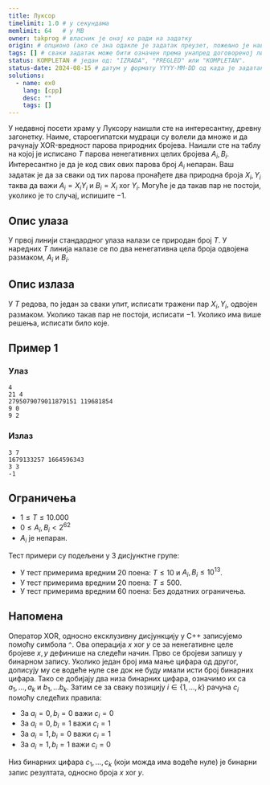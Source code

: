 ```yaml
---
title: Луксор
timelimit: 1.0 # у секундама
memlimit: 64   # y MB
owner: takprog # власник је онај ко ради на задатку
origin: # опционо (ако се зна одакле је задатак преузет, пожељно је навести извор)
tags: [] # сваки задатак може бити означен према унапред договореној листи ознака
status: KOMPLETAN # један од: "IZRADA", "PREGLED" или "KOMPLETAN".
status-date: 2024-08-15 # датум у формату YYYY-MM-DD од када је задатак у наведеном статусу
solutions:
  - name: ex0
    lang: [cpp]
    desc: ""
    tags: []
---
```


У недавној посети храму у Луксору наишли сте на интересантну, древну загонетку. Наиме, староегипатски мудраци су волели да множе и да рачунају XOR-вредност парова природних бројева. Наишли сте на таблу на којој је исписано $T$ парова ненегативних целих бројева $A_i, B_i$. Интересантно је да је код свих ових парова број $A_i$ непаран. Ваш задатак је да за сваки од тих парова пронађете два природна броја $X_i, Y_i$ таква да важи $A_i = X_iY_i$ и $B_i = X_i \text{ xor } Y_i$. Могуће је да такав пар не постоји, уколико је то случај, испишите $-1$.

## Опис улаза

У првој линији стандардног улаза налази се природан број $T$. У наредних $T$ линија налазе се по два ненегативна цела броја одвојена размаком, $A_i$ и $B_i$.

## Опис излаза

У $T$ редова, по један за сваки упит, исписати тражени пар $X_i, Y_i$, одвојен размаком. Уколико такав пар не постоји, исписати $-1$. Уколико има више решења, исписати било које.

## Пример 1

### Улаз

~~~
4
21 4
2795079079011879151 119681854
9 0
9 2
~~~

### Излаз

~~~
3 7
1679133257 1664596343
3 3
-1
~~~

## Ограничења

- $1 \leq T \leq 10.000$
- $0 \leq A_i, B_i < 2^{62}$
- $A_i$ је непаран.

Тест примери су подељени у 3 дисјунктне групе:

- У тест примерима вредним 20 поена: $T \leq 10$ и $A_i, B_i \leq 10^{13}$.
- У тест примерима вредним 20 поена: $T \leq 500$.
- У тест примерима вредним 60 поена: Без додатних ограничења.

## Напомена

Оператор XOR, односно ексклузивну дисјункцију у C++ записујемо помоћу симбола `^`. Ова операција $x\ \text{xor} \ y$ се за ненегативне целе бројеве $x,y$ дефинише на следећи начин. Прво се бројеви запишу у бинарном запису. Уколико један број има мање цифара од другог, дописују му се водеће нуле све док не буду имали исти број бинарних цифара. Тако се добијају два низа бинарних цифара, означимо их са $a_1, \ldots, a_k$ и $b_1, \ldots b_k$. Затим се за сваку позицију $i \in \{1, \ldots, k \}$ рачуна $c_i$ помоћу следећих правила:

* За $a_{i} = 0, b_{i} = 0$ важи $c_{i} = 0$
* За $a_{i} = 0, b_{i} = 1$ важи $c_{i} = 1$
* За $a_{i} = 1, b_{i} = 0$ важи $c_{i} = 1$
* За $a_{i} = 1, b_{i} = 1$ важи $c_{i} = 0$

Низ бинарних цифара $c_1, \ldots, c_k$ (који можда има водеће нуле) је бинарни запис резултата, односно броја $x \ \text{xor} \  y$.

